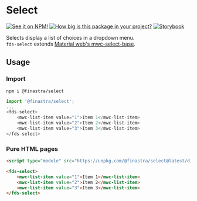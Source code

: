 # Select

[![See it on NPM!](https://img.shields.io/npm/v/@finastra/select?style=for-the-badge)](https://www.npmjs.com/package/@finastra/select)
[![How big is this package in your project?](https://img.shields.io/bundlephobia/minzip/@finastra/select?style=for-the-badge)](https://bundlephobia.com/result?p=@finastra/select')
[![Storybook](https://shields.io/badge/-Play%20with%20this%20web%20component-2a0481?logo=storybook&style=for-the-badge)](https://finastra.github.io/finastra-design-system/?path=/story/components-select--default)

Selects display a list of choices in a dropdown menu. \
`fds-select` extends [Material web's mwc-select-base](https://github.com/material-components/material-web/tree/master/packages/select).

## Usage

### Import

```
npm i @finastra/select
```

```ts
import '@finastra/select';
...
<fds-select>
    <mwc-list-item value="1">Item 1</mwc-list-item>
    <mwc-list-item value="2">Item 2</mwc-list-item>
    <mwc-list-item value="3">Item 3</mwc-list-item>
</fds-select>
```

### Pure HTML pages

```html
<script type="module" src="https://unpkg.com/@finastra/select@latest/dist/src/select.js?module"></script>

<fds-select>
    <mwc-list-item value="1">Item 1</mwc-list-item>
    <mwc-list-item value="2">Item 2</mwc-list-item>
    <mwc-list-item value="3">Item 3</mwc-list-item>
</fds-select>
```

